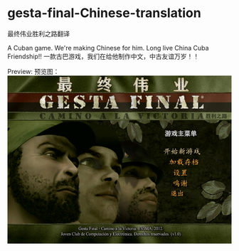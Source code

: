 # gesta-final-Chinese-translation
最终伟业胜利之路翻译

A Cuban game. We're making Chinese for him. Long live China Cuba Friendship!!
一款古巴游戏，我们在给他制作中文，中古友谊万岁！！

Preview:
预览图：
![image](https://github.com/verkkarscd/gesta-final-Chinese-translation/blob/main/Screenshots/main.png)
